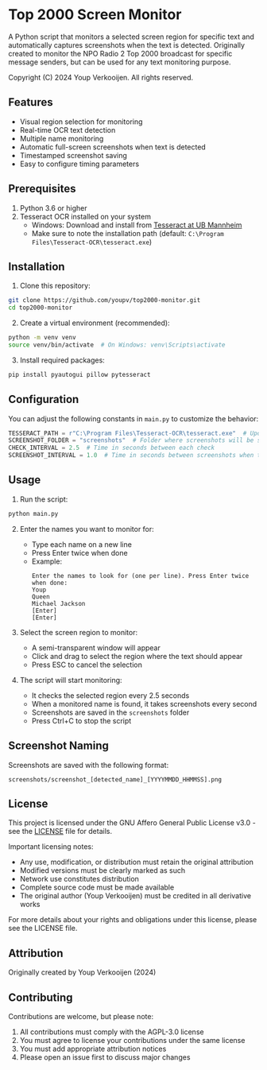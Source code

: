 # Top 2000 Screen Monitor

A Python script that monitors a selected screen region for specific text and automatically captures screenshots when the text is detected. Originally created to monitor the NPO Radio 2 Top 2000 broadcast for specific message senders, but can be used for any text monitoring purpose.

Copyright (C) 2024 Youp Verkooijen. All rights reserved.

## Features

- Visual region selection for monitoring
- Real-time OCR text detection
- Multiple name monitoring
- Automatic full-screen screenshots when text is detected
- Timestamped screenshot saving
- Easy to configure timing parameters

## Prerequisites

1. Python 3.6 or higher
2. Tesseract OCR installed on your system
   - Windows: Download and install from [Tesseract at UB Mannheim](https://github.com/UB-Mannheim/tesseract/wiki)
   - Make sure to note the installation path (default: `C:\Program Files\Tesseract-OCR\tesseract.exe`)

## Installation

1. Clone this repository:
```bash
git clone https://github.com/youpv/top2000-monitor.git
cd top2000-monitor
```

2. Create a virtual environment (recommended):
```bash
python -m venv venv
source venv/bin/activate  # On Windows: venv\Scripts\activate
```

3. Install required packages:
```bash
pip install pyautogui pillow pytesseract
```

## Configuration

You can adjust the following constants in `main.py` to customize the behavior:

```python
TESSERACT_PATH = r"C:\Program Files\Tesseract-OCR\tesseract.exe"  # Update this path
SCREENSHOT_FOLDER = "screenshots"  # Folder where screenshots will be saved
CHECK_INTERVAL = 2.5  # Time in seconds between each check
SCREENSHOT_INTERVAL = 1.0  # Time in seconds between screenshots when text is detected
```

## Usage

1. Run the script:
```bash
python main.py
```

2. Enter the names you want to monitor for:
   - Type each name on a new line
   - Press Enter twice when done
   - Example:
     ```
     Enter the names to look for (one per line). Press Enter twice when done:
     Youp
     Queen
     Michael Jackson
     [Enter]
     [Enter]
     ```

3. Select the screen region to monitor:
   - A semi-transparent window will appear
   - Click and drag to select the region where the text should appear
   - Press ESC to cancel the selection

4. The script will start monitoring:
   - It checks the selected region every 2.5 seconds
   - When a monitored name is found, it takes screenshots every second
   - Screenshots are saved in the `screenshots` folder
   - Press Ctrl+C to stop the script

## Screenshot Naming

Screenshots are saved with the following format:
```
screenshots/screenshot_[detected_name]_[YYYYMMDD_HHMMSS].png
```

## License

This project is licensed under the GNU Affero General Public License v3.0 - see the [LICENSE](LICENSE) file for details.

Important licensing notes:
- Any use, modification, or distribution must retain the original attribution
- Modified versions must be clearly marked as such
- Network use constitutes distribution
- Complete source code must be made available
- The original author (Youp Verkooijen) must be credited in all derivative works

For more details about your rights and obligations under this license, please see the LICENSE file.

## Attribution

Originally created by Youp Verkooijen (2024)

## Contributing

Contributions are welcome, but please note:
1. All contributions must comply with the AGPL-3.0 license
2. You must agree to license your contributions under the same license
3. You must add appropriate attribution notices
4. Please open an issue first to discuss major changes 
